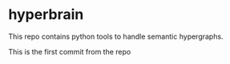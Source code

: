 # hyperbrain
This repo contains python tools to handle semantic hypergraphs.

This is the first commit from the repo
